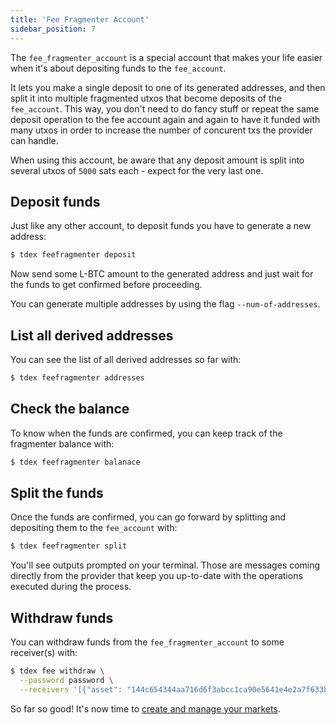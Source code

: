```yaml
---
title: 'Fee Fragmenter Account'
sidebar_position: 7
---
```


The `fee_fragmenter_account` is a special account that makes your life easier when it's about depositing funds to the `fee_account`.

It lets you make a single deposit to one of its generated addresses, and then split it into multiple fragmented utxos that become deposits of the `fee_account`. This way, you don't need to do fancy stuff or repeat the same deposit operation to the fee account again and again to have it funded with many utxos in order to increase the number of concurent txs the provider can handle.

When using this account, be aware that any deposit amount is split into several utxos of `5000` sats each - expect for the very last one.

## Deposit funds

Just like any other account, to deposit funds you have to generate a new address:

```bash
$ tdex feefragmenter deposit
```

Now send some L-BTC amount to the generated address and just wait for the funds to get confirmed before proceeding.

You can generate multiple addresses by using the flag `--num-of-addresses`.

## List all derived addresses

You can see the list of all derived addresses so far with:

```bash
$ tdex feefragmenter addresses
```

## Check the balance

To know when the funds are confirmed, you can keep track of the fragmenter balance with:

```bash
$ tdex feefragmenter balanace
```

## Split the funds

Once the funds are confirmed, you can go forward by splitting and depositing them to the `fee_account` with:
```bash
$ tdex feefragmenter split
```

You'll see outputs prompted on your terminal. Those are messages coming directly from the provider that keep you up-to-date with the operations executed during the process.

## Withdraw funds

You can withdraw funds from the `fee_fragmenter_account` to some receiver(s) with: 

```bash
$ tdex fee withdraw \
  --password password \
  --receivers '[{"asset": "144c654344aa716d6f3abcc1ca90e5641e4e2a7f633bc09fe3baf64585819a49", "amount": 50000, "address": "tex1qr34j6jpqfkct6a2qtu77jn4fqsnxgc2hstk6wq"}]'
```

So far so good! It's now time to [create and manage your markets](market_account_.md).
